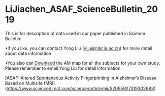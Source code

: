 # LiJiachen_ASAF_ScienceBulletin_2019
This is for description of data used in our paper published in Science Bulletin:

•If you like, you can contact Yong Liu (yliu@nlpr.ia.ac.cn) for more detail about data information.

•You also can [Downlaod](http://ddl.escience.cn/f/R7gx) the AM map  for all the subjects for your own study. Please remember to email Yong Liu for detail information.

[ASAF: Altered Spontaneous Activity Fingerprinting in Alzheimer’s Disease Based on Multisite fMRI] (https://www.sciencedirect.com/science/article/pii/S2095927319302683)
